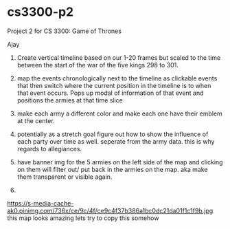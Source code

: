 # cs3300-p2
Project 2 for CS 3300: Game of Thrones


Ajay

1. Create vertical timeline based on our 1-20 frames but scaled to the time between the start of the war of the five kings
298 to 301.

2. map the events chronologically next to the timeline as clickable events that then switch where the current position
in the timeline is to when that event occurs. Pops up modal of information of that event and positions the armies
at that time slice

3. make each army a different color and make each one have their emblem at the center.

4. potentially as a stretch goal figure out how to show the influence of each party over time as well. seperate
from the army data. this is why regards to allegiances.

5. have banner img for the 5 armies on the left side of the map and clicking on them will filter out/ put back in the armies on the map. aka make them transparent or visible again.
6. 
https://s-media-cache-ak0.pinimg.com/736x/ce/9c/4f/ce9c4f37b386a1bc0dc21da01f1c1f9b.jpg this map looks amazing lets try to copy this somehow
